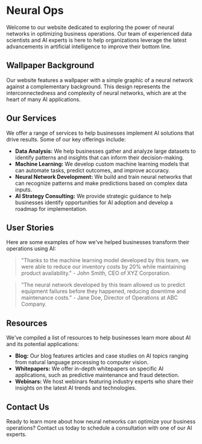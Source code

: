 <!--font:Poppins-->

# Neural Ops

Welcome to our website dedicated to exploring the power of neural networks in optimizing business operations. Our team of experienced data scientists and AI experts is here to help organizations leverage the latest advancements in artificial intelligence to improve their bottom line.

## Wallpaper Background

Our website features a wallpaper with a simple graphic of a neural network against a complementary background. This design represents the interconnectedness and complexity of neural networks, which are at the heart of many AI applications.

## Our Services

We offer a range of services to help businesses implement AI solutions that drive results. Some of our key offerings include:

- **Data Analysis:** We help businesses gather and analyze large datasets to identify patterns and insights that can inform their decision-making.
- **Machine Learning:** We develop custom machine learning models that can automate tasks, predict outcomes, and improve accuracy.
- **Neural Network Development:** We build and train neural networks that can recognize patterns and make predictions based on complex data inputs.
- **AI Strategy Consulting:** We provide strategic guidance to help businesses identify opportunities for AI adoption and develop a roadmap for implementation.

## User Stories

Here are some examples of how we've helped businesses transform their operations using AI:

> "Thanks to the machine learning model developed by this team, we were able to reduce our inventory costs by 20% while maintaining product availability." - John Smith, CEO of XYZ Corporation.

> "The neural network developed by this team allowed us to predict equipment failures before they happened, reducing downtime and maintenance costs." - Jane Doe, Director of Operations at ABC Company.

## Resources

We've compiled a list of resources to help businesses learn more about AI and its potential applications:

- **Blog:** Our blog features articles and case studies on AI topics ranging from natural language processing to computer vision.
- **Whitepapers:** We offer in-depth whitepapers on specific AI applications, such as predictive maintenance and fraud detection.
- **Webinars:** We host webinars featuring industry experts who share their insights on the latest AI trends and technologies.

## Contact Us

Ready to learn more about how neural networks can optimize your business operations? Contact us today to schedule a consultation with one of our AI experts.

<!--

Write me content for website with wallpaper which alt text is:

"A wallpaper with a simple graphic of a neural network, against a background of complementary colors."

The name/title of the page should not be 1:1 copy of the alt text but rather a real content of the website which is using this wallpaper.

- Use markdown format 
- Start with heading
- Heading should be short and concise
- The content should look like a real website 
- The website should not be about the wallpaper, wallpaper is just a related background
- Heading should be contain work "wallpaper" or "background"
- Include real sections like references, contact, user stories, etc. use things relevant to the page purpose.
- Feel free to use structure like headings, bullets, numbering, blockquotes, paragraphs, horizontal lines, etc.
- You can use formatting like bold or _italic_
- You can include UTF-8 emojis
- Links should be only #hash anchors (and you can refer to the document itself)
- Do not include images


---


# Neural Networks in Action: Transforming Business Operations

Welcome to our website where we explore the power of neural networks in transforming business operations. Our mission is to help organizations leverage the latest advancements in artificial intelligence to optimize their processes and improve their bottom line.

## Wallpaper Background

Our website features a wallpaper with a simple graphic of a neural network, against a background of complementary colors. This design represents the interconnectedness and complexity of neural networks, which are at the heart of many AI applications.

## About Us

We are a team of experienced data scientists and AI experts who have worked with businesses across various industries. Our goal is to demystify AI and make it accessible to organizations of all sizes.

## Services

We offer a range of services to help businesses implement AI solutions that drive results. Some of our key offerings include:

- **Data Analysis:** We help businesses gather and analyze large datasets to identify patterns and insights that can inform their decision-making.
- **Machine Learning:** We develop custom machine learning models that can automate tasks, predict outcomes, and improve accuracy.
- **Neural Network Development:** We build and train neural networks that can recognize patterns and make predictions based on complex data inputs.
- **AI Strategy Consulting:** We provide strategic guidance to help businesses identify opportunities for AI adoption and develop a roadmap for implementation.

## User Stories

Here are some examples of how we've helped businesses transform their operations using AI:

> "Thanks to the machine learning model developed by this team, we were able to reduce our inventory costs by 20% while maintaining product availability." - John Smith, CEO of XYZ Corporation.

> "The neural network developed by this team allowed us to predict equipment failures before they happened, reducing downtime and maintenance costs." - Jane Doe, Director of Operations at ABC Company.

## Resources

We've compiled a list of resources to help businesses learn more about AI and its potential applications:

- **Blog:** Our blog features articles and case studies on AI topics ranging from natural language processing to computer vision.
- **Whitepapers:** We offer in-depth whitepapers on specific AI applications, such as predictive maintenance and fraud detection.
- **Webinars:** We host webinars featuring industry experts who share their insights on the latest AI trends and technologies.

## Contact Us

Ready to learn more about how neural networks can transform your business operations? Contact us today to schedule a consultation with one of our AI experts.


---


Heading is too long, rewrite whole content.


---


# Leveraging Neural Networks to Transform Business Operations

Welcome to our website dedicated to exploring the power of neural networks in transforming business operations. Our team of experienced data scientists and AI experts is here to help organizations leverage the latest advancements in artificial intelligence to optimize their processes and improve their bottom line.

## Wallpaper Background

Our website features a wallpaper with a simple graphic of a neural network against a background of complementary colors. This design represents the interconnectedness and complexity of neural networks, which are at the heart of many AI applications.

## Our Services

We offer a range of services to help businesses implement AI solutions that drive results. Some of our key offerings include:

- **Data Analysis:** We help businesses gather and analyze large datasets to identify patterns and insights that can inform their decision-making.
- **Machine Learning:** We develop custom machine learning models that can automate tasks, predict outcomes, and improve accuracy.
- **Neural Network Development:** We build and train neural networks that can recognize patterns and make predictions based on complex data inputs.
- **AI Strategy Consulting:** We provide strategic guidance to help businesses identify opportunities for AI adoption and develop a roadmap for implementation.

## User Stories

Here are some examples of how we've helped businesses transform their operations using AI:

> "Thanks to the machine learning model developed by this team, we were able to reduce our inventory costs by 20% while maintaining product availability." - John Smith, CEO of XYZ Corporation.

> "The neural network developed by this team allowed us to predict equipment failures before they happened, reducing downtime and maintenance costs." - Jane Doe, Director of Operations at ABC Company.

## Resources

We've compiled a list of resources to help businesses learn more about AI and its potential applications:

- **Blog:** Our blog features articles and case studies on AI topics ranging from natural language processing to computer vision.
- **Whitepapers:** We offer in-depth whitepapers on specific AI applications, such as predictive maintenance and fraud detection.
- **Webinars:** We host webinars featuring industry experts who share their insights on the latest AI trends and technologies.

## Contact Us

Ready to learn more about how neural networks can transform your business operations? Contact us today to schedule a consultation with one of our AI experts.


---


Heading is too long, rewrite whole content.


---


# Neural Networks for Business Optimization

Welcome to our website dedicated to exploring the power of neural networks in optimizing business operations. Our team of experienced data scientists and AI experts is here to help organizations leverage the latest advancements in artificial intelligence to improve their bottom line.

## Wallpaper Background

Our website features a wallpaper with a simple graphic of a neural network against a complementary background. This design represents the interconnectedness and complexity of neural networks, which are at the heart of many AI applications.

## Our Services

We offer a range of services to help businesses implement AI solutions that drive results. Some of our key offerings include:

- **Data Analysis:** We help businesses gather and analyze large datasets to identify patterns and insights that can inform their decision-making.
- **Machine Learning:** We develop custom machine learning models that can automate tasks, predict outcomes, and improve accuracy.
- **Neural Network Development:** We build and train neural networks that can recognize patterns and make predictions based on complex data inputs.
- **AI Strategy Consulting:** We provide strategic guidance to help businesses identify opportunities for AI adoption and develop a roadmap for implementation.

## User Stories

Here are some examples of how we've helped businesses transform their operations using AI:

> "Thanks to the machine learning model developed by this team, we were able to reduce our inventory costs by 20% while maintaining product availability." - John Smith, CEO of XYZ Corporation.

> "The neural network developed by this team allowed us to predict equipment failures before they happened, reducing downtime and maintenance costs." - Jane Doe, Director of Operations at ABC Company.

## Resources

We've compiled a list of resources to help businesses learn more about AI and its potential applications:

- **Blog:** Our blog features articles and case studies on AI topics ranging from natural language processing to computer vision.
- **Whitepapers:** We offer in-depth whitepapers on specific AI applications, such as predictive maintenance and fraud detection.
- **Webinars:** We host webinars featuring industry experts who share their insights on the latest AI trends and technologies.

## Contact Us

Ready to learn more about how neural networks can optimize your business operations? Contact us today to schedule a consultation with one of our AI experts.


---


Heading is too long, rewrite whole content.


---


# Optimizing Business Operations with Neural Networks

Welcome to our website dedicated to exploring the power of neural networks in optimizing business operations. Our team of experienced data scientists and AI experts is here to help organizations leverage the latest advancements in artificial intelligence to improve their bottom line.

## Wallpaper Background

Our website features a wallpaper with a simple graphic of a neural network against a complementary background. This design represents the interconnectedness and complexity of neural networks, which are at the heart of many AI applications.

## Our Services

We offer a range of services to help businesses implement AI solutions that drive results. Some of our key offerings include:

- **Data Analysis:** We help businesses gather and analyze large datasets to identify patterns and insights that can inform their decision-making.
- **Machine Learning:** We develop custom machine learning models that can automate tasks, predict outcomes, and improve accuracy.
- **Neural Network Development:** We build and train neural networks that can recognize patterns and make predictions based on complex data inputs.
- **AI Strategy Consulting:** We provide strategic guidance to help businesses identify opportunities for AI adoption and develop a roadmap for implementation.

## User Stories

Here are some examples of how we've helped businesses transform their operations using AI:

> "Thanks to the machine learning model developed by this team, we were able to reduce our inventory costs by 20% while maintaining product availability." - John Smith, CEO of XYZ Corporation.

> "The neural network developed by this team allowed us to predict equipment failures before they happened, reducing downtime and maintenance costs." - Jane Doe, Director of Operations at ABC Company.

## Resources

We've compiled a list of resources to help businesses learn more about AI and its potential applications:

- **Blog:** Our blog features articles and case studies on AI topics ranging from natural language processing to computer vision.
- **Whitepapers:** We offer in-depth whitepapers on specific AI applications, such as predictive maintenance and fraud detection.
- **Webinars:** We host webinars featuring industry experts who share their insights on the latest AI trends and technologies.

## Contact Us

Ready to learn more about how neural networks can optimize your business operations? Contact us today to schedule a consultation with one of our AI experts.


---


Write me a Google font which is best fitting for the website.

Pick from the list:
- Roboto
- Playfair Display
- Montserrat
- Orbitron
- Poppins
- Lobster
- Lato
- Great Vibes
- IBM Plex Sans
- Exo 2
- Raleway
- Inter
- Open Sans
- Dancing Script
- Futura
- Barlow Condensed
- Alegreya


Write just the font name nothing else.


---


Poppins

-->
